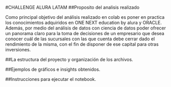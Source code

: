 #CHALLENGE ALURA LATAM
##Proposito del analisis realizado

Como principal objetivo del análisis realizado en colab es poner en practica los conocimientos adquiridos en ONE NEXT education by alura y ORACLE. Además, por medio del análisis de datos con ciencia de datos poder ofrecer un panorama claro para la toma de decisiones de un empresario que desea conocer cuál de las sucursales con las que cuenta debe cerrar dado el rendimiento de la misma, con el fin de disponer de ese capital para otras inversiones.

##La estructura del proyecto y organización de los archivos.

##Ejemplos de gráficos e insights obtenidos.

##Instrucciones para ejecutar el notebook.
